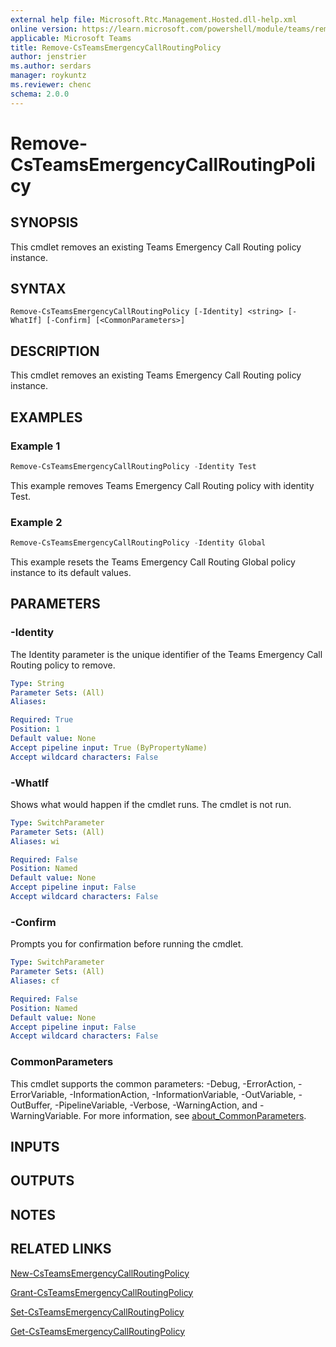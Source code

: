 ```yaml
---
external help file: Microsoft.Rtc.Management.Hosted.dll-help.xml
online version: https://learn.microsoft.com/powershell/module/teams/remove-csteamsemergencycallroutingpolicy
applicable: Microsoft Teams
title: Remove-CsTeamsEmergencyCallRoutingPolicy
author: jenstrier
ms.author: serdars
manager: roykuntz
ms.reviewer: chenc
schema: 2.0.0
---
```


# Remove-CsTeamsEmergencyCallRoutingPolicy

## SYNOPSIS
This cmdlet removes an existing Teams Emergency Call Routing policy instance.

## SYNTAX

```
Remove-CsTeamsEmergencyCallRoutingPolicy [-Identity] <string> [-WhatIf] [-Confirm] [<CommonParameters>]
```

## DESCRIPTION
This cmdlet removes an existing Teams Emergency Call Routing policy instance.

## EXAMPLES

### Example 1
```powershell
Remove-CsTeamsEmergencyCallRoutingPolicy -Identity Test
```

This example removes Teams Emergency Call Routing policy with identity Test.

### Example 2
```powershell
Remove-CsTeamsEmergencyCallRoutingPolicy -Identity Global
```

This example resets the Teams Emergency Call Routing Global policy instance to its default values.

## PARAMETERS

### -Identity
The Identity parameter is the unique identifier of the Teams Emergency Call Routing policy to remove.

```yaml
Type: String
Parameter Sets: (All)
Aliases:

Required: True
Position: 1
Default value: None
Accept pipeline input: True (ByPropertyName)
Accept wildcard characters: False
```

### -WhatIf
Shows what would happen if the cmdlet runs.
The cmdlet is not run.

```yaml
Type: SwitchParameter
Parameter Sets: (All)
Aliases: wi

Required: False
Position: Named
Default value: None
Accept pipeline input: False
Accept wildcard characters: False
```

### -Confirm
Prompts you for confirmation before running the cmdlet.

```yaml
Type: SwitchParameter
Parameter Sets: (All)
Aliases: cf

Required: False
Position: Named
Default value: None
Accept pipeline input: False
Accept wildcard characters: False
```

### CommonParameters
This cmdlet supports the common parameters: -Debug, -ErrorAction, -ErrorVariable, -InformationAction, -InformationVariable, -OutVariable, -OutBuffer, -PipelineVariable, -Verbose, -WarningAction, and -WarningVariable. For more information, see [about_CommonParameters](https://go.microsoft.com/fwlink/?LinkID=113216).

## INPUTS

## OUTPUTS

## NOTES

## RELATED LINKS

[New-CsTeamsEmergencyCallRoutingPolicy](https://learn.microsoft.com/powershell/module/teams/new-csteamsemergencycallroutingpolicy)

[Grant-CsTeamsEmergencyCallRoutingPolicy](https://learn.microsoft.com/powershell/module/teams/grant-csteamsemergencycallroutingpolicy)

[Set-CsTeamsEmergencyCallRoutingPolicy](https://learn.microsoft.com/powershell/module/teams/set-csteamsemergencycallroutingpolicy)

[Get-CsTeamsEmergencyCallRoutingPolicy](https://learn.microsoft.com/powershell/module/teams/get-csteamsemergencycallroutingpolicy)
